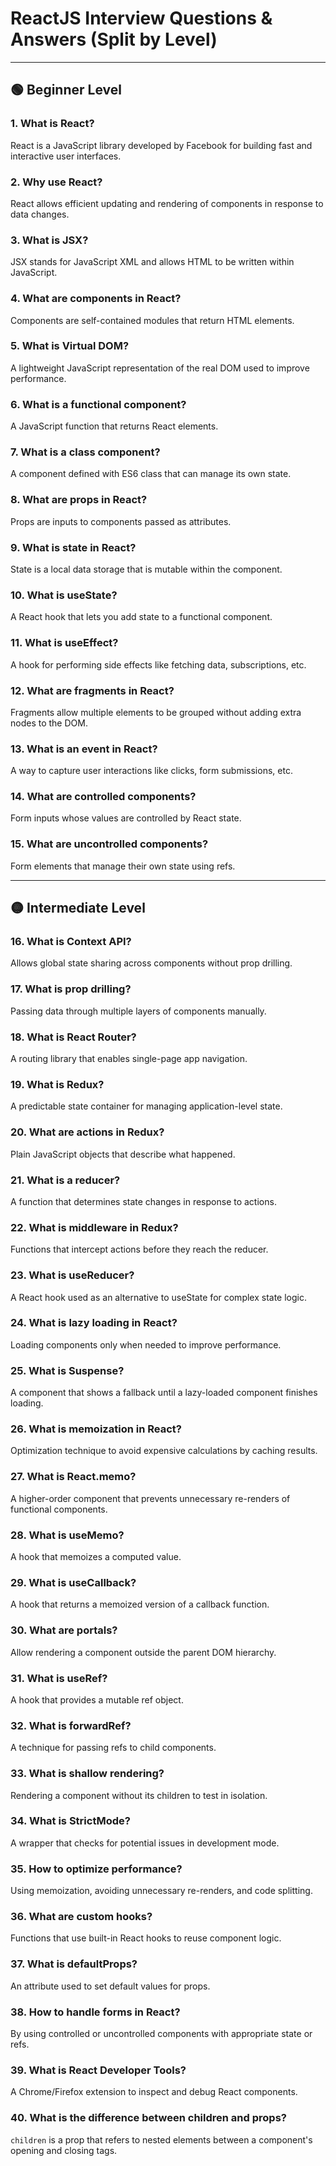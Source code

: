 # ReactJS Interview Questions & Answers (Split by Level)

---

## 🟢 Beginner Level

### 1. What is React?
React is a JavaScript library developed by Facebook for building fast and interactive user interfaces.

### 2. Why use React?
React allows efficient updating and rendering of components in response to data changes.

### 3. What is JSX?
JSX stands for JavaScript XML and allows HTML to be written within JavaScript.

### 4. What are components in React?
Components are self-contained modules that return HTML elements.

### 5. What is Virtual DOM?
A lightweight JavaScript representation of the real DOM used to improve performance.

### 6. What is a functional component?
A JavaScript function that returns React elements.

### 7. What is a class component?
A component defined with ES6 class that can manage its own state.

### 8. What are props in React?
Props are inputs to components passed as attributes.

### 9. What is state in React?
State is a local data storage that is mutable within the component.

### 10. What is useState?
A React hook that lets you add state to a functional component.

### 11. What is useEffect?
A hook for performing side effects like fetching data, subscriptions, etc.

### 12. What are fragments in React?
Fragments allow multiple elements to be grouped without adding extra nodes to the DOM.

### 13. What is an event in React?
A way to capture user interactions like clicks, form submissions, etc.

### 14. What are controlled components?
Form inputs whose values are controlled by React state.

### 15. What are uncontrolled components?
Form elements that manage their own state using refs.

---

## 🟡 Intermediate Level

### 16. What is Context API?
Allows global state sharing across components without prop drilling.

### 17. What is prop drilling?
Passing data through multiple layers of components manually.

### 18. What is React Router?
A routing library that enables single-page app navigation.

### 19. What is Redux?
A predictable state container for managing application-level state.

### 20. What are actions in Redux?
Plain JavaScript objects that describe what happened.

### 21. What is a reducer?
A function that determines state changes in response to actions.

### 22. What is middleware in Redux?
Functions that intercept actions before they reach the reducer.

### 23. What is useReducer?
A React hook used as an alternative to useState for complex state logic.

### 24. What is lazy loading in React?
Loading components only when needed to improve performance.

### 25. What is Suspense?
A component that shows a fallback until a lazy-loaded component finishes loading.

### 26. What is memoization in React?
Optimization technique to avoid expensive calculations by caching results.

### 27. What is React.memo?
A higher-order component that prevents unnecessary re-renders of functional components.

### 28. What is useMemo?
A hook that memoizes a computed value.

### 29. What is useCallback?
A hook that returns a memoized version of a callback function.

### 30. What are portals?
Allow rendering a component outside the parent DOM hierarchy.

### 31. What is useRef?
A hook that provides a mutable ref object.

### 32. What is forwardRef?
A technique for passing refs to child components.

### 33. What is shallow rendering?
Rendering a component without its children to test in isolation.

### 34. What is StrictMode?
A wrapper that checks for potential issues in development mode.

### 35. How to optimize performance?
Using memoization, avoiding unnecessary re-renders, and code splitting.

### 36. What are custom hooks?
Functions that use built-in React hooks to reuse component logic.

### 37. What is defaultProps?
An attribute used to set default values for props.

### 38. How to handle forms in React?
By using controlled or uncontrolled components with appropriate state or refs.

### 39. What is React Developer Tools?
A Chrome/Firefox extension to inspect and debug React components.

### 40. What is the difference between children and props?
`children` is a prop that refers to nested elements between a component's opening and closing tags.
